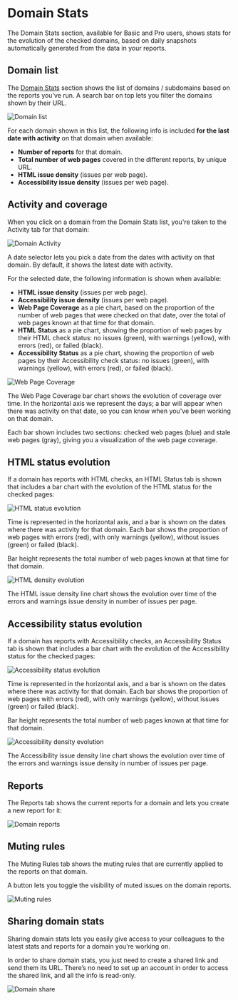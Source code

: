 # Domain Stats

The Domain Stats section, available for Basic and Pro users, shows stats for the evolution of the checked domains, based on daily snapshots automatically generated from the data in your reports.

## Domain list

The [Domain Stats](https://rocketvalidator.com/domains) section shows the list of domains / subdomains based on the reports you've run. A search bar on top lets you filter the domains shown by their URL.

![Domain list](/img/domain-stats/list.png)

For each domain shown in this list, the following info is included **for the last date with activity** on that domain when available:

* **Number of reports** for that domain.
* **Total number of web pages** covered in the different reports, by unique URL.
* **HTML issue density** (issues per web page).
* **Accessibility issue density** (issues per web page).

## Activity and coverage

When you click on a domain from the Domain Stats list, you're taken to the Activity tab for that domain:

![Domain Activity](/img/domain-stats/activity.png)

A date selector lets you pick a date from the dates with activity on that domain. By default, it shows the latest date with activity.

For the selected date, the following information is shown when available:

* **HTML issue density** (issues per web page).
* **Accessibility issue density** (issues per web page).
* **Web Page Coverage** as a pie chart, based on the proportion of the number of web pages that were checked on that date, over the total of web pages known at that time for that domain.
* **HTML Status** as a pie chart, showing the proportion of web pages by their HTML check status: no issues (green), with warnings (yellow), with errors (red), or failed (black).
* **Accessibility Status** as a pie chart, showing the proportion of web pages by their Accessibility check status: no issues (green), with warnings (yellow), with errors (red), or failed (black).

![Web Page Coverage](/img/domain-stats/coverage.png)

The Web Page Coverage bar chart shows the evolution of coverage over time. In the horizontal axis we represent the days; a bar will appear when there was activity on that date, so you can know when you've been working on that domain.

Each bar shown includes two sections: checked web pages (blue) and stale web pages (gray), giving you a visualization of the web page coverage.

## HTML status evolution

If a domain has reports with HTML checks, an HTML Status tab is shown that includes a bar chart with the evolution of the HTML status for the checked pages:

![HTML status evolution](/img/domain-stats/html-status.png)

Time is represented in the horizontal axis, and a bar is shown on the dates where there was activity for that domain. Each bar shows the proportion of web pages with errors (red), with only warnings (yellow), without issues (green) or failed (black).

Bar height represents the total number of web pages known at that time for that domain.

![HTML density evolution](/img/domain-stats/html-density.png)

The HTML issue density line chart shows the evolution over time of the errors and warnings issue density in number of issues per page.

## Accessibility status evolution

If a domain has reports with Accessibility checks, an Accessibility Status tab is shown that includes a bar chart with the evolution of the Accessibility status for the checked pages:

![Accessibility status evolution](/img/domain-stats/a11y-status.png)

Time is represented in the horizontal axis, and a bar is shown on the dates where there was activity for that domain. Each bar shows the proportion of web pages with errors (red), with only warnings (yellow), without issues (green) or failed (black).

Bar height represents the total number of web pages known at that time for that domain.

![Accessibility density evolution](/img/domain-stats/a11y-density.png)

The Accessibility issue density line chart shows the evolution over time of the errors and warnings issue density in number of issues per page.

## Reports

The Reports tab shows the current reports for a domain and lets you create a new report for it:

![Domain reports](/img/domain-stats/reports.png)

## Muting rules

The Muting Rules tab shows the muting rules that are currently applied to the reports on that domain.

A button lets you toggle the visibility of muted issues on the domain reports.

![Muting rules](/img/domain-stats/muting.png)

## Sharing domain stats

Sharing domain stats lets you easily give access to your colleagues to the latest stats and reports for a domain you’re working on.

In order to share domain stats, you just need to create a shared link and send them its URL. There’s no need to set up an account in order to access the shared link, and all the info is read-only.

![Domain share](/img/domain-stats/share.png)

